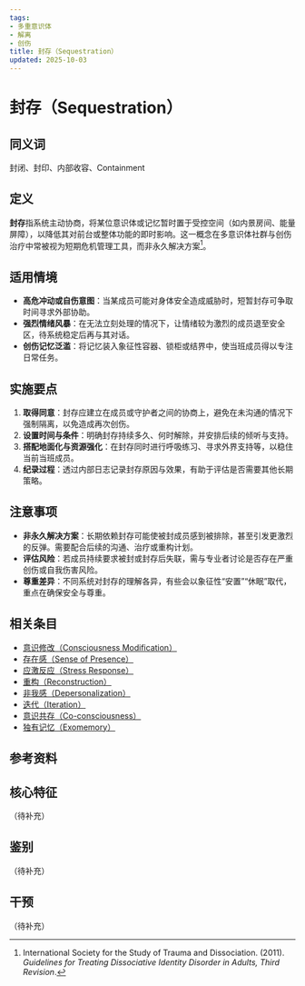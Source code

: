 ```yaml
---
tags:
- 多重意识体
- 解离
- 创伤
title: 封存（Sequestration）
updated: 2025-10-03
---
```


# 封存（Sequestration）

## 同义词

封闭、封印、内部收容、Containment

## 定义

**封存**指系统主动协商，将某位意识体或记忆暂时置于受控空间（如内景房间、能量屏障），以降低其对前台或整体功能的即时影响。这一概念在多意识体社群与创伤治疗中常被视为短期危机管理工具，而非永久解决方案[^封存-1]。

## 适用情境

- **高危冲动或自伤意图**：当某成员可能对身体安全造成威胁时，短暂封存可争取时间寻求外部协助。
- **强烈情绪风暴**：在无法立刻处理的情况下，让情绪较为激烈的成员退至安全区，待系统稳定后再与其对话。
- **创伤记忆泛滥**：将记忆装入象征性容器、锁柜或结界中，使当班成员得以专注日常任务。

## 实施要点

1. **取得同意**：封存应建立在成员或守护者之间的协商上，避免在未沟通的情况下强制隔离，以免造成再次创伤。
2. **设置时间与条件**：明确封存持续多久、何时解除，并安排后续的倾听与支持。
3. **搭配地面化与资源强化**：在封存同时进行呼吸练习、寻求外界支持等，以稳住当前当班成员。
4. **纪录过程**：透过内部日志记录封存原因与效果，有助于评估是否需要其他长期策略。

## 注意事项

- **非永久解决方案**：长期依赖封存可能使被封成员感到被排除，甚至引发更激烈的反弹。需要配合后续的沟通、治疗或重构计划。
- **评估风险**：若成员持续要求被封或封存后失联，需与专业者讨论是否存在严重创伤或自我伤害风险。
- **尊重差异**：不同系统对封存的理解各异，有些会以象征性“安置”“休眠”取代，重点在确保安全与尊重。

## 相关条目

- [意识修改（Consciousness Modification）](Consciousness-Modification.md)
- [存在感（Sense of Presence）](Sense-Of-Presence.md)
- [应激反应（Stress Response）](Stress-Response.md)
- [重构（Reconstruction）](Reconstruction.md)
- [非我感（Depersonalization）](Depersonalization.md)
- [迭代（Iteration）](Iteration.md)
- [意识共存（Co-consciousness）](Co-Consciousness.md)
- [独有记忆（Exomemory）](Exomemory.md)

## 参考资料

[^封存-1]: International Society for the Study of Trauma and Dissociation. (2011). *Guidelines for Treating Dissociative Identity Disorder in Adults, Third Revision*.

## 核心特征

（待补充）

## 鉴别

（待补充）

## 干预

（待补充）
